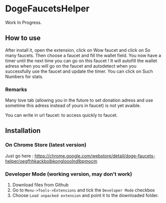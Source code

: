DogeFaucetsHelper
=================

Work In Progress.

## How to use

After install it, open the extension, click on Wow faucet and click on So many faucets. Then choose a faucet and fill the wallet field.
You now have a timer until the next time you can go on this faucet ! It will autofill the wallet adress when you will go on the faucet and autodetect when you successfully use the faucet and update the timer. You can click on Such Numbers for stats.

### Remarks

Many love tab (allowing you in the future to set donation adress and use sometime this adress instead of yours in faucet)  is not yet avaible.

You can write in url faucet: to access quickly to faucet.

## Installation

### On Chrome Store (latest version)

Just go here : https://chrome.google.com/webstore/detail/doge-faucets-helper/oegfhhkackbolbkonglooolndlbpmocm

### Developer Mode (working version, may don't work)

1. Download files from Github
2. Go to `Menu->Tools->Extensions` and tick the `Developer Mode` checkbox
3. Choose `Load unpacked extension` and point it to the downloaded folder.
